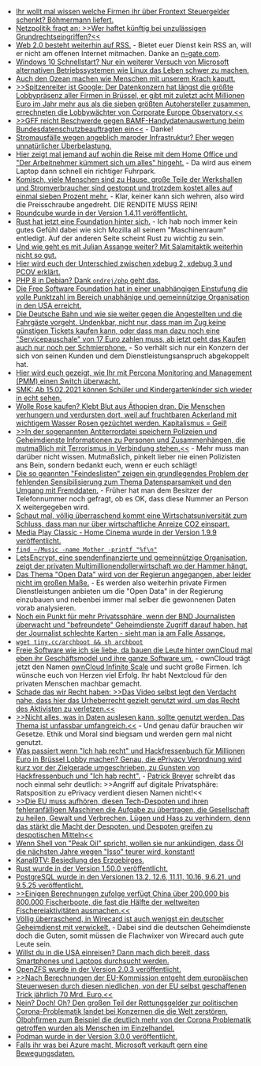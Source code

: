 * [Ihr wollt mal wissen welche Firmen ihr über Frontext Steuergelder schenkt? Böhmermann liefert.](https://blog.fefe.de/?ts=9edeca80)
* [Netzpolitik fragt an: >>Wer haftet künftig bei unzulässigen Grundrechtseingriffen?<<](https://netzpolitik.org/2021/predictive-policing-und-gesichtserkennung-wer-haftet-kuenftig-bei-unzulaessigen-grundrechtseingriffen/)
* [Web 2.0 besteht weiterhin auf RSS.](https://atthis.link/blog/2021/rss.html) - Bietet euer Dienst kein RSS an, will er nicht am offenen Internet mitmachen. Danke an [n-gate.com](http://n-gate.com/hackernews/2021/02/07/0/).
* [Windows 10 Schnellstart? Nur ein weiterer Versuch von Microsoft alternativen Betriebssystemen wie Linux das Leben schwer zu machen.](https://ekiwi-blog.de/8440/linux-parallel-zu-windows-installieren-installationsart-linux-neben-windows-10-installieren-fehlt/)
* [Auch den Ozean machen wie Menschen mit unserem Krach kaputt.](https://www.sonnenseite.com/de/wissenschaft/laerm-des-ozeans/)
* [>>Spitzenreiter ist Google: Der Datenkonzern hat längst die größte Lobbypräsenz aller Firmen in Brüssel, er gibt mit zuletzt acht Millionen Euro im Jahr mehr aus als die sieben größten Autohersteller zusammen, errechneten die Lobbywächter von Corporate Europe Observatory.<<](https://netzpolitik.org/2021/pressefoerderung-europas-werk-und-googles-beitrag/)
* [>>GFF reicht Beschwerde gegen BAMF-Handydatenauswertung beim Bundesdatenschutzbeauftragten ein<<](https://freiheitsrechte.org/pm-bamf-beschwerde/) - Danke!
* [Stromausfälle wegen angeblich maroder Infrastruktur? Eher wegen unnatürlicher Überbelastung.](https://blog.fefe.de/?ts=9edf912e)
* [Hier zeigt mal jemand auf wohin die Reise mit dem Home Office und "Der Arbeitnehmer kümmert sich um alles" hingeht.](https://opensource.com/article/21/2/high-availability-home-office) - Da wird aus einem Laptop dann schnell ein richtiger Fuhrpark.
* [Komisch, viele Menschen sind zu Hause, große Teile der Werkshallen und Stromverbraucher sind gestoppt und trotzdem kostet alles auf einmal sieben Prozent mehr.](https://www.sonnenseite.com/de/energie/energiekosten-staerkster-anstieg-seit-ueber-10-jahren/) - Klar, keiner kann sich wehren, also wird die Preisschraube angedreht. DIE RENDITE MUSS REIN!
* [Roundcube wurde in der Version 1.4.11 veröffentlicht.](https://roundcube.net/news/2021/02/08/security-update-1.4.11)
* [Rust hat jetzt eine Foundation hinter sich.](https://lwn.net/Articles/845437) - Ich hab noch immer kein gutes Gefühl dabei wie sich Mozilla all seinem "Maschinenraum" entledigt. Auf der anderen Seite scheint Rust zu wichtig zu sein.
* [Und wie geht es mit Julian Assange weiter? Mit Salamitaktik weiterhin nicht so gut.](https://verfassungsblog.de/assanges-extradition-status-pending/)
* [Hier wird euch der Unterschied zwischen xdebug 2, xdebug 3 und PCOV erklärt.](https://php.watch/articles/xdebug2-vs-3-benchmark)
* [PHP 8 in Debian? Dank `ondrej/php` geht das.](https://php.watch/articles/php-8.0-installation-update-guide-debian-ubuntu)
* [Die Free Software Foundation hat in einer unabhängigen Einstufung die volle Punktzahl im Bereich unabhänige und gemeinnützige Organisation in den USA erreicht.](https://www.fsf.org/news/free-software-foundation-awarded-perfect-score-from-charity-navigator-plus-eighth-consecutive-four-star-rating)
* [Die Deutsche Bahn und wie sie weiter gegen die Angestellten und die Fahrgäste vorgeht. Undenkbar, nicht nur, dass man im Zug keine günstigen Tickets kaufen kann, oder dass man dazu noch eine "Servicepauschale" von 17 Euro zahlen muss, ab jetzt geht das Kaufen auch nur noch per Schmierphone.](https://www.tagesschau.de/inland/deutsche-bahn-ticketverkauf-101.html) - So verhält sich nur ein Konzern der sich von seinen Kunden und dem Dienstleistungsanspruch abgekoppelt hat.
* [Hier wird euch gezeigt, wie Ihr mit Percona Monitoring and Management (PMM) einen Switch überwacht.](https://www.percona.com/blog/2021/02/09/monitoring-a-tp-link-switch-with-percona-monitoring-and-management/)
* [SMK: Ab 15.02.2021 können Schüler und Kindergartenkinder sich wieder in echt sehen.](https://www.bildung.sachsen.de/blog/index.php/2021/02/10/faq-schulbetrieb-in-der-primarstufe/)
* [Wolle Rose kaufen? Klebt Blut aus Äthopien dran. Die Menschen verhungern und verdursten dort, weil auf fruchtbaren Ackerland mit wichtigem Wasser Rosen gezüchtet werden. Kapitalismus = Geil!](https://netzfrauen.org/2021/02/09/ethiopia-2/)
* [>>In der sogenannten Antiterrordatei speichern Polizeien und Geheimdienste Informationen zu Personen und Zusammenhängen, die mutmaßlich mit Terrorismus in Verbindung stehen.<<](https://netzpolitik.org/2021/antiterrordatei-ueberwachungsbefugnisse-auf-vorrat/) - Mehr muss man darüber nicht wissen. Mutmaßslich, pinkelt lieber nie einen Polizisten ans Bein, sondern bedankt euch, wenn er euch schlägt!
* [Die so geannten "Feindeslisten" zeigen ein grundlegendes Problem der fehlenden Sensibilisierung zum Thema Datensparsamkeit und den Umgang mit Fremddaten.](https://verfassungsblog.de/friede-den-telegram-kanalen/) - Früher hat man dem Besitzer der Telefonnummer noch gefragt, ob es OK, dass diese Nummer an Person X weitergegeben wird.
* [Schaut mal, völlig überraschend kommt eine Wirtschatsuniversität zum Schluss, dass man nur über wirtschaftliche Anreize CO2 einspart.](https://www.sonnenseite.com/de/wissenschaft/oekonom-hat-berechnet-welche-strategie-den-co2-ausstoss-am-effizientesten-reduziert/)
* [Media Play Classic - Home Cinema wurde in der Version 1.9.9 veröffentlicht.](https://www.planet3dnow.de/cms/61062-media-player-classic-home-cinema-1-9-8-2/)
* [`find ~/Music -name Mother -printf "%f\n"`](https://www.putorius.net/how-to-only-get-file-name-find-command.html)
* [LetsEncrypt, eine spendenfinanzierte und gemeinnützige Organisation, zeigt der privaten Multimillionendollerwirtschaft wo der Hammer hängt.](https://utcc.utoronto.ca/~cks/space/blog/tech/LetsEncryptBeingPreparedGood)
* [Das Thema "Open Data" wird von der Regierun angegangen, aber leider nicht im großen Maße.](https://netzpolitik.org/2021/2-open-data-gesetz-die-groesste-chance-wurde-nicht-ergriffen/) - Es werden also weiterhin private Firmen Dienstleistungen anbieten um die "Open Data" in der Regierung einzubauen und nebenbei immer mal selber die gewonnenen Daten vorab analysieren.
* [Noch ein Punkt für mehr Privatssphäre, wenn der BND Journalisten überwacht und "befreundete" Geheimdienste Zugriff darauf haben, hat der Journalist schlechte Karten - sieht man ja am Falle Assange.](https://netzpolitik.org/2021/notyoursource-kampagne-fordert-schutz-von-journalistinnen-vor-dem-bnd/)
* [`wget tiny.cc/archboot && sh archboot`](https://github.com/grm34/archboot)
* [Freie Software wie ich sie liebe, da bauen die Leute hinter ownCloud mal eben ihr Geschäftsmodel und ihre ganze Software um.](https://opensource.com/article/21/2/owncloud) - ownCloud trägt jetzt den Namen [ownCloud Infinite Scale](https://owncloud.com/infinite-scale/) und sucht große Firmen. Ich wünsche euch von Herzen viel Erfolg. Ihr habt Nextcloud für den privaten Menschen machbar gemacht.
* [Schade das wir Recht haben: >>Das Video selbst legt den Verdacht nahe, dass hier das Urheberrecht gezielt genutzt wird, um das Recht des Aktivisten zu verletzen.<<](https://netzpolitik.org/2021/urheberrecht-wie-us-polizisten-mit-uploadfiltern-livestreams-verhindern-wollten/)
* [>>Nicht alles, was in Daten auslesen kann, sollte genutzt werden. Das Thema ist unfassbar umfangreich.<<](https://www.henning-uhle.eu/informatik/digital-transformation/big-data-management-wie-soll-das-gehen) - Und genau dafür brauchen wir Gesetze. Ethik und Moral sind biegsam und werden gern mal nicht genutzt.
* [Was passiert wenn "Ich hab recht" und Hackfressenbuch für Millionen Euro in Brüssel Lobby machen? Genau, die ePrivacy Verordnung wird kurz vor der Zielgerade umgeschrieben, zu Gunsten von Hackfressenbuch und "Ich hab recht".](https://netzpolitik.org/2021/eprivacy-verordnung-eu-staaten-verwaessern-digitales-briefgeheimnis/) - [Patrick Breyer](https://www.patrick-breyer.de/?p=595187) schreibt das noch einmal sehr deutlich: >>Angriff auf digitale Privatsphäre: Ratsposition zu ePrivacy verdient diesen Namen nicht!<<
* [>>Die EU muss aufhören, diesen Tech-Despoten und ihren fehleranfälligen Maschinen die Aufgabe zu übertragen, die Gesellschaft zu heilen, Gewalt und Verbrechen, Lügen und Hass zu verhindern, denn das stärkt die Macht der Despoten, und Despoten greifen zu despotischen Mitteln<<](https://www.patrick-breyer.de/?p=595199)
* [Wenn Shell von "Peak Oil" spricht, wollen sie nur ankündigen, dass Öl die nächsten Jahre wegen "Isso" teurer wird, konstant!](https://blog.fefe.de/?ts=9edb7729)
* [Kanal9TV: Besiedlung des Erzgebirges.](https://www.youtube.com/watch?v=KJrQi_ZBqzI)
* [Rust wurde in der Version 1.50.0 veröffentlicht.](https://blog.rust-lang.org/2021/02/11/Rust-1.50.0.html)
* [PostgreSQL wurde in den Versionen 13.2, 12.6, 11.11, 10.16, 9.6.21, und 9.5.25 veröffentlicht.](https://www.postgresql.org/about/news/postgresql-132-126-1111-1016-9621-and-9525-released-2165/)
* [>>Einigen Berechnungen zufolge verfügt China über 200.000 bis 800.000 Fischerboote, die fast die Hälfte der weltweiten Fischereiaktivitäten ausmachen.<<](https://netzfrauen.org/2021/02/11/fishing/)
* [Völlig überraschend, in Wirecard ist auch wenigst ein deutscher Geheimdienst mit verwickelt.](https://blog.fefe.de/?ts=9edb67f9) - Dabei sind die deutschen Geheimdienste doch die Guten, somit müssen die Flachwixer von Wirecard auch gute Leute sein.
* [Willst du in die USA einreisen? Dann mach dich bereit, dass Smartphones und Laptops durchsucht werden.](https://blog.fefe.de/?ts=9edbf42d)
* [OpenZFS wurde in der Version 2.0.3 veröffentlicht.](https://github.com/openzfs/zfs/releases/tag/zfs-2.0.3)
* [>>Nach Berechnungen der EU-Kommission entgeht dem europäischen Steuerwesen durch diesen niedlichen, von der EU selbst geschaffenen Trick jährlich 70 Mrd. Euro.<<](https://martinsonneborn.de/altmaier-wird-schwitzen/)
* [Nein? Doch! Oh? Den großen Teil der Rettungsgelder zur politischen Corona-Problematik landet bei Konzernen die die Welt zerstören, Ölbohfirmen zum Beispiel die deutlich mehr von der Corona Problematik getroffen wurden als Menschen im Einzelhandel.](https://www.sonnenseite.com/de/politik/ein-jahr-corona-die-fossilen-sind-wieder-die-gewinner/)
* [Podman wurde in der Version 3.0.0 veröffentlicht.](https://podman.io/releases/2021/02/11/podman-release-v3.0.0.html)
* [Falls ihr was bei Azure macht, Microsoft verkauft gern eine Bewegungsdaten.](https://blog.fefe.de/?ts=9ed83d79)

